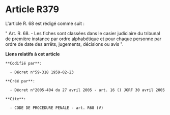 # Article R379

L'article R. 68 est rédigé comme suit :

" Art. R. 68. - Les fiches sont classées dans le casier judiciaire du tribunal de première instance par ordre alphabétique et
pour chaque personne par ordre de date des arrêts, jugements, décisions ou avis ".

**Liens relatifs à cet article**

	**Codifié par**:

	  - Décret n°59-318 1959-02-23

	**Créé par**:

	  - Décret n°2005-404 du 27 avril 2005 - art. 16 () JORF 30 avril 2005

	**Cite**:

	  - CODE DE PROCEDURE PENALE - art. R68 (V)
